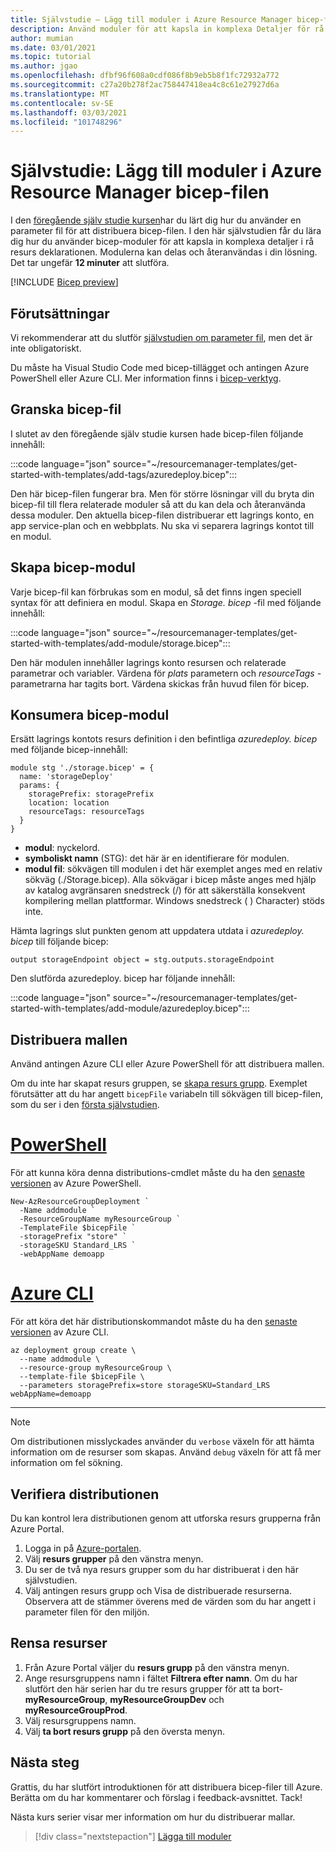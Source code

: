 ```yaml
---
title: Självstudie – Lägg till moduler i Azure Resource Manager bicep-fil
description: Använd moduler för att kapsla in komplexa Detaljer för rå resurs deklarationen.
author: mumian
ms.date: 03/01/2021
ms.topic: tutorial
ms.author: jgao
ms.openlocfilehash: dfbf96f608a0cdf086f8b9eb5b8f1fc72932a772
ms.sourcegitcommit: c27a20b278f2ac758447418ea4c8c61e27927d6a
ms.translationtype: MT
ms.contentlocale: sv-SE
ms.lasthandoff: 03/03/2021
ms.locfileid: "101748296"
---
```

# <a name="tutorial-add-modules-to-azure-resource-manager-bicep-file"></a>Självstudie: Lägg till moduler i Azure Resource Manager bicep-filen

I den [föregående själv studie kursen](bicep-tutorial-use-parameter-file.md)har du lärt dig hur du använder en parameter fil för att distribuera bicep-filen. I den här självstudien får du lära dig hur du använder bicep-moduler för att kapsla in komplexa detaljer i rå resurs deklarationen. Modulerna kan delas och återanvändas i din lösning.  Det tar ungefär **12 minuter** att slutföra.

[!INCLUDE [Bicep preview](../../../includes/resource-manager-bicep-preview.md)]

## <a name="prerequisites"></a>Förutsättningar

Vi rekommenderar att du slutför [självstudien om parameter fil](bicep-tutorial-use-parameter-file.md), men det är inte obligatoriskt.

Du måste ha Visual Studio Code med bicep-tillägget och antingen Azure PowerShell eller Azure CLI. Mer information finns i [bicep-verktyg](bicep-tutorial-create-first-bicep.md#get-tools).

## <a name="review-bicep-file"></a>Granska bicep-fil

I slutet av den föregående själv studie kursen hade bicep-filen följande innehåll:

:::code language="json" source="~/resourcemanager-templates/get-started-with-templates/add-tags/azuredeploy.bicep":::

Den här bicep-filen fungerar bra. Men för större lösningar vill du bryta din bicep-fil till flera relaterade moduler så att du kan dela och återanvända dessa moduler. Den aktuella bicep-filen distribuerar ett lagrings konto, en app service-plan och en webbplats.  Nu ska vi separera lagrings kontot till en modul.

## <a name="create-bicep-module"></a>Skapa bicep-modul

Varje bicep-fil kan förbrukas som en modul, så det finns ingen speciell syntax för att definiera en modul. Skapa en _Storage. bicep_ -fil med följande innehåll:

:::code language="json" source="~/resourcemanager-templates/get-started-with-templates/add-module/storage.bicep":::

Den här modulen innehåller lagrings konto resursen och relaterade parametrar och variabler. Värdena för _plats_ parametern och _resourceTags_ -parametrarna har tagits bort. Värdena skickas från huvud filen för bicep.

## <a name="consume-bicep-module"></a>Konsumera bicep-modul

Ersätt lagrings kontots resurs definition i den befintliga _azuredeploy. bicep_ med följande bicep-innehåll:

```bicep
module stg './storage.bicep' = {
  name: 'storageDeploy'
  params: {
    storagePrefix: storagePrefix
    location: location
    resourceTags: resourceTags
  }
}
```

- **modul**: nyckelord.
- **symboliskt namn** (STG): det här är en identifierare för modulen.
- **modul fil**: sökvägen till modulen i det här exemplet anges med en relativ sökväg (./Storage.bicep). Alla sökvägar i bicep måste anges med hjälp av katalog avgränsaren snedstreck (/) för att säkerställa konsekvent kompilering mellan plattformar. Windows snedstreck ( \) Character) stöds inte.

Hämta lagrings slut punkten genom att uppdatera utdata i _azuredeploy. bicep_ till följande bicep:

```bicep
output storageEndpoint object = stg.outputs.storageEndpoint
```

Den slutförda azuredeploy. bicep har följande innehåll:

:::code language="json" source="~/resourcemanager-templates/get-started-with-templates/add-module/azuredeploy.bicep":::

## <a name="deploy-template"></a>Distribuera mallen

Använd antingen Azure CLI eller Azure PowerShell för att distribuera mallen.

Om du inte har skapat resurs gruppen, se [skapa resurs grupp](bicep-tutorial-create-first-bicep.md#create-resource-group). Exemplet förutsätter att du har angett `bicepFile` variabeln till sökvägen till bicep-filen, som du ser i den [första självstudien](bicep-tutorial-create-first-bicep.md#deploy-bicep-file).

# <a name="powershell"></a>[PowerShell](#tab/azure-powershell)

För att kunna köra denna distributions-cmdlet måste du ha den [senaste versionen](/powershell/azure/install-az-ps) av Azure PowerShell.

```azurepowershell
New-AzResourceGroupDeployment `
  -Name addmodule `
  -ResourceGroupName myResourceGroup `
  -TemplateFile $bicepFile `
  -storagePrefix "store" `
  -storageSKU Standard_LRS `
  -webAppName demoapp
```

# <a name="azure-cli"></a>[Azure CLI](#tab/azure-cli)

För att köra det här distributionskommandot måste du ha den [senaste versionen](/cli/azure/install-azure-cli) av Azure CLI.

```azurecli
az deployment group create \
  --name addmodule \
  --resource-group myResourceGroup \
  --template-file $bicepFile \
  --parameters storagePrefix=store storageSKU=Standard_LRS webAppName=demoapp
```

---
> [!NOTE]
> Om distributionen misslyckades använder du `verbose` växeln för att hämta information om de resurser som skapas. Använd `debug` växeln för att få mer information om fel sökning.

## <a name="verify-deployment"></a>Verifiera distributionen

Du kan kontrol lera distributionen genom att utforska resurs grupperna från Azure Portal.

1. Logga in på [Azure-portalen](https://portal.azure.com).
1. Välj **resurs grupper** på den vänstra menyn.
1. Du ser de två nya resurs grupper som du har distribuerat i den här självstudien.
1. Välj antingen resurs grupp och Visa de distribuerade resurserna. Observera att de stämmer överens med de värden som du har angett i parameter filen för den miljön.

## <a name="clean-up-resources"></a>Rensa resurser

1. Från Azure Portal väljer du **resurs grupp** på den vänstra menyn.
2. Ange resursgruppens namn i fältet **Filtrera efter namn**. Om du har slutfört den här serien har du tre resurs grupper för att ta bort- **myResourceGroup**, **myResourceGroupDev** och **myResourceGroupProd**.
3. Välj resursgruppens namn.
4. Välj **ta bort resurs grupp** på den översta menyn.

## <a name="next-steps"></a>Nästa steg

Grattis, du har slutfört introduktionen för att distribuera bicep-filer till Azure. Berätta om du har kommentarer och förslag i feedback-avsnittet. Tack!

Nästa kurs serier visar mer information om hur du distribuerar mallar.

> [!div class="nextstepaction"]
> [Lägga till moduler](./bicep-tutorial-add-modules.md)
